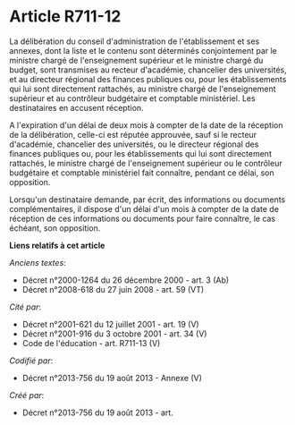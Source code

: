# Article R711-12

La délibération du conseil d'administration de l'établissement et ses annexes, dont la liste et le contenu sont déterminés
conjointement par le ministre chargé de l'enseignement supérieur et le ministre chargé du budget, sont transmises au recteur
d'académie, chancelier des universités, et au directeur régional des finances publiques ou, pour les établissements qui lui
sont directement rattachés, au ministre chargé de l'enseignement supérieur et au contrôleur budgétaire et comptable
ministériel. Les destinataires en accusent réception.

A l'expiration d'un délai de deux mois à compter de la date de la réception de la délibération, celle-ci est réputée
approuvée, sauf si le recteur d'académie, chancelier des universités, ou le directeur régional des finances publiques ou,
pour les établissements qui lui sont directement rattachés, le ministre chargé de l'enseignement supérieur ou le contrôleur
budgétaire et comptable ministériel fait connaître, pendant ce délai, son opposition.

Lorsqu'un destinataire demande, par écrit, des informations ou documents complémentaires, il dispose d'un délai d'un mois à
compter de la date de réception de ces informations ou documents pour faire connaître, le cas échéant, son opposition.

**Liens relatifs à cet article**

_Anciens textes_:

  - Décret n°2000-1264 du 26 décembre 2000 - art. 3 (Ab)
  - Décret n°2008-618 du 27 juin 2008 - art. 59 (VT)

_Cité par_:

  - Décret n°2001-621 du 12 juillet 2001 - art. 19 (V)
  - Décret n°2001-916 du 3 octobre 2001 - art. 34 (V)
  - Code de l'éducation - art. R711-13 (V)

_Codifié par_:

  - Décret n°2013-756 du 19 août 2013 -  Annexe (V)

_Créé par_:

  - Décret n°2013-756 du 19 août 2013 - art.
